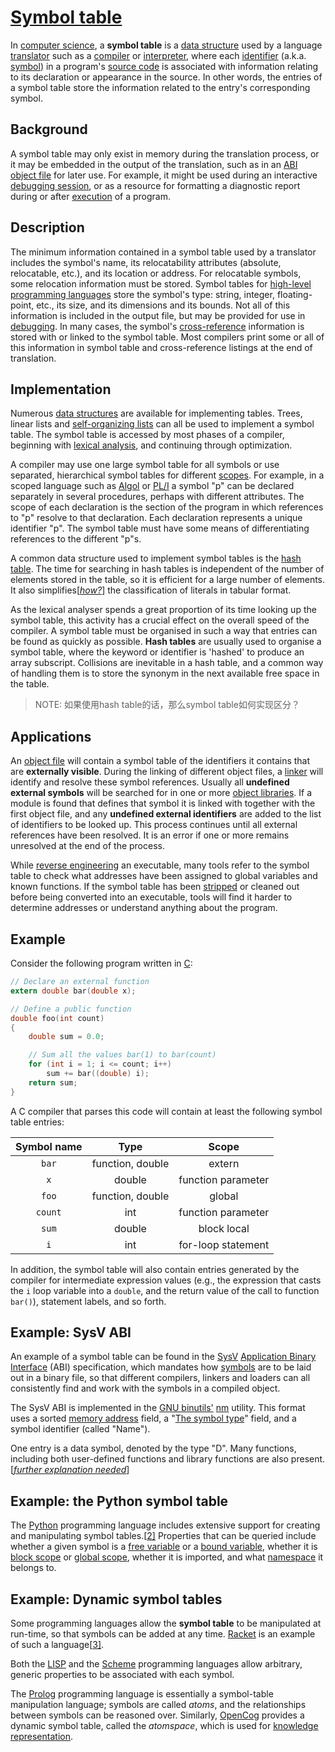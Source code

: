 # [Symbol table](https://en.wikipedia.org/wiki/Symbol_table)

In [computer science](https://en.wikipedia.org/wiki/Computer_science), a **symbol table** is a [data structure](https://en.wikipedia.org/wiki/Data_structure) used by a language [translator](https://en.wikipedia.org/wiki/Translator) such as a [compiler](https://en.wikipedia.org/wiki/Compiler) or [interpreter](https://en.wikipedia.org/wiki/Interpreter_(computing)), where each [identifier](https://en.wikipedia.org/wiki/Identifier) (a.k.a. [symbol](https://en.wikipedia.org/wiki/Symbol_(programming))) in a program's [source code](https://en.wikipedia.org/wiki/Source_code) is associated with information relating to its declaration or appearance in the source. In other words, the entries of a symbol table store the information related to the entry's corresponding symbol.

## Background

A symbol table may only exist in memory during the translation process, or it may be embedded in the output of the translation, such as in an [ABI](https://en.wikipedia.org/wiki/Application_binary_interface) [object file](https://en.wikipedia.org/wiki/Object_file) for later use. For example, it might be used during an interactive [debugging session](https://en.wikipedia.org/wiki/Debugger), or as a resource for formatting a diagnostic report during or after [execution](https://en.wikipedia.org/wiki/Execution_(computers)) of a program.

## Description

The minimum information contained in a symbol table used by a translator includes the symbol's name, its relocatability attributes (absolute, relocatable, etc.), and its location or address. For relocatable symbols, some relocation information must be stored. Symbol tables for [high-level programming languages](https://en.wikipedia.org/wiki/High-level_programming_language) store the symbol's type: string, integer, floating-point, etc., its size, and its dimensions and its bounds. Not all of this information is included in the output file, but may be provided for use in [debugging](https://en.wikipedia.org/wiki/Debugging). In many cases, the symbol's [cross-reference](https://en.wikipedia.org/wiki/Cross-reference) information is stored with or linked to the symbol table. Most compilers print some or all of this information in symbol table and cross-reference listings at the end of translation.

## Implementation

Numerous [data structures](https://en.wikipedia.org/wiki/Data_structure) are available for implementing tables. Trees, linear lists and [self-organizing lists](https://en.wikipedia.org/wiki/Self-organizing_list) can all be used to implement a symbol table. The symbol table is accessed by most phases of a compiler, beginning with [lexical analysis](https://en.wikipedia.org/wiki/Lexical_analysis), and continuing through optimization.

A compiler may use one large symbol table for all symbols or use separated, hierarchical symbol tables for different [scopes](https://en.wikipedia.org/wiki/Scope_(programming)). For example, in a scoped language such as [Algol](https://en.wikipedia.org/wiki/ALGOL) or [PL/I](https://en.wikipedia.org/wiki/PL/I) a symbol "p" can be declared separately in several procedures, perhaps with different attributes. The scope of each declaration is the section of the program in which references to "p" resolve to that declaration. Each declaration represents a unique identifier "p". The symbol table must have some means of differentiating references to the different "p"s.

A common data structure used to implement symbol tables is the [hash table](https://en.wikipedia.org/wiki/Hash_table). The time for searching in hash tables is independent of the number of elements stored in the table, so it is efficient for a large number of elements. It also simplifies[*[how?](https://en.wikipedia.org/wiki/Wikipedia:Please_clarify)*] the classification of literals in tabular format.

As the lexical analyser spends a great proportion of its time looking up the symbol table, this activity has a crucial effect on the overall speed of the compiler. A symbol table must be organised in such a way that entries can be found as quickly as possible. **Hash tables** are usually used to organise a symbol table, where the keyword or identifier is 'hashed' to produce an array subscript. Collisions are inevitable in a hash table, and a common way of handling them is to store the synonym in the next available free space in the table.

> NOTE: 如果使用hash table的话，那么symbol table如何实现区分？

## Applications

An [object file](https://en.wikipedia.org/wiki/Object_file) will contain a symbol table of the identifiers it contains that are **externally visible**. During the linking of different object files, a [linker](https://en.wikipedia.org/wiki/Linker_(computing)) will identify and resolve these symbol references. Usually all **undefined external symbols** will be searched for in one or more [object libraries](https://en.wikipedia.org/wiki/Library_(computing)). If a module is found that defines that symbol it is linked with together with the first object file, and any **undefined external identifiers** are added to the list of identifiers to be looked up. This process continues until all external references have been resolved. It is an error if one or more remains unresolved at the end of the process.

While [reverse engineering](https://en.wikipedia.org/wiki/Reverse_engineering) an executable, many tools refer to the symbol table to check what addresses have been assigned to global variables and known functions. If the symbol table has been [stripped](https://en.wikipedia.org/wiki/Strip_(Unix)) or cleaned out before being converted into an executable, tools will find it harder to determine addresses or understand anything about the program.

## Example

Consider the following program written in [C](https://en.wikipedia.org/wiki/C_(programming_language)):

```c
// Declare an external function
extern double bar(double x);

// Define a public function
double foo(int count)
{
    double sum = 0.0;

    // Sum all the values bar(1) to bar(count)
    for (int i = 1; i <= count; i++)
        sum += bar((double) i);
    return sum;
}
```

A C compiler that parses this code will contain at least the following symbol table entries:

| Symbol name |       Type       |       Scope        |
| :---------: | :--------------: | :----------------: |
|    `bar`    | function, double |       extern       |
|     `x`     |      double      | function parameter |
|    `foo`    | function, double |       global       |
|   `count`   |       int        | function parameter |
|    `sum`    |      double      |    block local     |
|     `i`     |       int        | for-loop statement |

In addition, the symbol table will also contain entries generated by the compiler for intermediate expression values (e.g., the expression that casts the `i` loop variable into a `double`, and the return value of the call to function `bar()`), statement labels, and so forth.

## Example: SysV ABI

An example of a symbol table can be found in the [SysV](https://en.wikipedia.org/wiki/SysV) [Application Binary Interface](https://en.wikipedia.org/wiki/Application_Binary_Interface) (ABI) specification, which mandates how [symbols](https://en.wikipedia.org/wiki/Symbol_(programming)) are to be laid out in a binary file, so that different compilers, linkers and loaders can all consistently find and work with the symbols in a compiled object.

The SysV ABI is implemented in the [GNU binutils'](https://en.wikipedia.org/wiki/GNU_Binary_Utilities) [nm](https://en.wikipedia.org/wiki/Nm_(Unix)) utility. This format uses a sorted [memory address](https://en.wikipedia.org/wiki/Memory_address) field, a "[The symbol type](http://sourceware.org/binutils/docs-2.17/binutils/nm.html#nm)" field, and a symbol identifier (called "Name").

One entry is a data symbol, denoted by the type "D". Many functions, including both user-defined functions and library functions are also present.[*[further explanation needed](https://en.wikipedia.org/wiki/Wikipedia:Please_clarify)*]

## Example: the Python symbol table

The [Python](https://en.wikipedia.org/wiki/Python_(programming_language)) programming language includes extensive support for creating and manipulating symbol tables.[[2\]](https://en.wikipedia.org/wiki/Symbol_table#cite_note-2) Properties that can be queried include whether a given symbol is a [free variable](https://en.wikipedia.org/wiki/Free_variable) or a [bound variable](https://en.wikipedia.org/wiki/Bound_variable), whether it is [block scope](https://en.wikipedia.org/wiki/Block_scope) or [global scope](https://en.wikipedia.org/wiki/Global_scope), whether it is imported, and what [namespace](https://en.wikipedia.org/wiki/Namespace) it belongs to.

## Example: Dynamic symbol tables

Some programming languages allow the **symbol table** to be manipulated at run-time, so that symbols can be added at any time. [Racket](https://en.wikipedia.org/wiki/Racket_(programming_language)) is an example of such a language[[3\]](https://en.wikipedia.org/wiki/Symbol_table#cite_note-3).

Both the [LISP](https://en.wikipedia.org/wiki/LISP) and the [Scheme](https://en.wikipedia.org/wiki/Scheme_(programming_language)) programming languages allow arbitrary, generic properties to be associated with each symbol.

The [Prolog](https://en.wikipedia.org/wiki/Prolog) programming language is essentially a symbol-table manipulation language; symbols are called *atoms*, and the relationships between symbols can be reasoned over. Similarly, [OpenCog](https://en.wikipedia.org/wiki/OpenCog) provides a dynamic symbol table, called the *atomspace*, which is used for [knowledge representation](https://en.wikipedia.org/wiki/Knowledge_representation).

